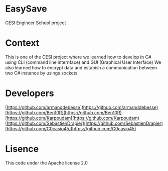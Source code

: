 # EasySave
CESI Engineer School project

# Context
This is one of the CESI project where we learned how to develop in C# using CLI (command line internface) and GUI (Graphical User Interface)
We also learned how to encrypt data and estabish a communication between two C# instance by usings sockets

# Developers
[https://github.com/armanddebesse](https://github.com/armanddebesse)<br>
[https://github.com/Ben10R](https://github.com/Ben10R)<br>
[https://github.com/Karpoudam](https://github.com/Karpoudam)<br>
[https://github.com/SebastienDrapier](https://github.com/SebastienDrapier)<br>
[https://github.com/C0casio45](https://github.com/C0casio45)

# Lisence
This code under the Apache license 2.0
